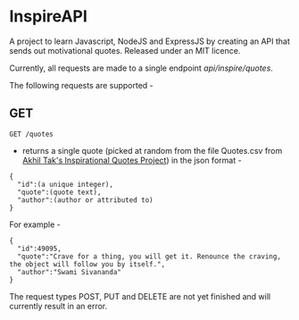 # InspireAPI
A project to learn Javascript, NodeJS and ExpressJS by creating an API that sends out motivational quotes. Released under an MIT licence.

Currently, all requests are made to a single endpoint *api/inspire/quotes*.

The following requests are supported -

## GET

`GET /quotes`

- returns a single quote (picked at random from the file Quotes.csv from [Akhil Tak's Inspirational Quotes Project](https://github.com/akhiltak/inspirational-quotes)) in the json format -

```
{
  "id":(a unique integer),
  "quote":(quote text),
  "author":(author or attributed to)
}
```
For example -

```
{
  "id":49095,
  "quote":"Crave for a thing, you will get it. Renounce the craving, the object will follow you by itself.",
  "author":"Swami Sivananda"
}
```

The request types POST, PUT and DELETE are not yet finished and will currently result in an error.
